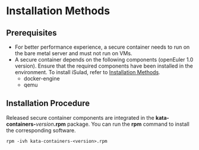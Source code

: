 # Installation Methods<a name="EN-US_TOPIC_0184808163"></a>

## Prerequisites<a name="en-us_topic_0182219820_section1653720537335"></a>

-   For better performance experience, a secure container needs to run on the bare metal server and must not run on VMs.
-   A secure container depends on the following components \(openEuler 1.0 version\). Ensure that the required components have been installed in the environment. To install iSulad, refer to  [Installation Methods](installation-methods.md).
    -   docker-engine
    -   qemu


## Installation Procedure<a name="en-us_topic_0182219820_section1824711310370"></a>

Released secure container components are integrated in the  **kata-containers-**_version_**.rpm**  package. You can run the  **rpm**  command to install the corresponding software.

```
rpm -ivh kata-containers-<version>.rpm
```

